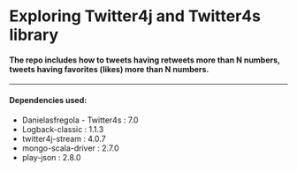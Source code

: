 # Exploring Twitter4j and Twitter4s library

#### The repo includes how to tweets having retweets more than N numbers, tweets having favorites (likes) more than N numbers.

<hr>

#### Dependencies used:
<ul>
<li> Danielasfregola - Twitter4s : 7.0 </li>
<li> Logback-classic : 1.1.3 </li>
<li> twitter4j-stream : 4.0.7 </li>
<li> mongo-scala-driver : 2.7.0</li>
<li> play-json : 2.8.0 </li>
</ul>